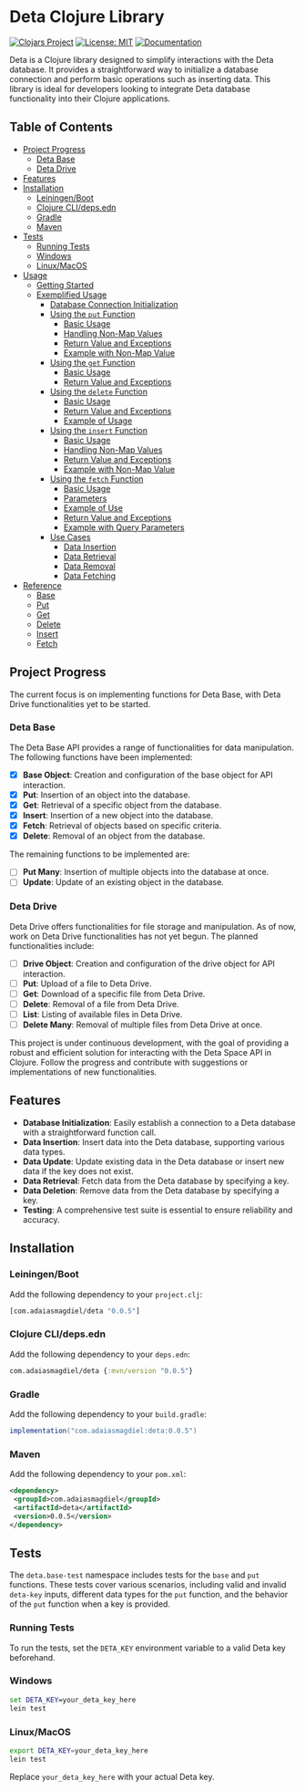 # Deta Clojure Library

[![Clojars Project](https://img.shields.io/clojars/v/com.adaiasmagdiel/deta.svg)](https://clojars.org/com.adaiasmagdiel/deta)
[![License: MIT](https://img.shields.io/badge/License-MIT-yellow.svg)](https://opensource.org/licenses/MIT)
[![Documentation](https://img.shields.io/badge/MKDocs-Documentation-green.svg)](https://adaiasmagdiel.github.io/deta-clojure/)

Deta is a Clojure library designed to simplify interactions with the Deta database. It provides a straightforward way to initialize a database connection and perform basic operations such as inserting data. This library is ideal for developers looking to integrate Deta database functionality into their Clojure applications.

## Table of Contents

-  [Project Progress](#project-progress)
   -  [Deta Base](#deta-base)
   -  [Deta Drive](#deta-drive)
-  [Features](#features)
-  [Installation](#installation)
   -  [Leiningen/Boot](#leiningenboot)
   -  [Clojure CLI/deps.edn](#clojure-clidepsedn)
   -  [Gradle](#gradle)
   -  [Maven](#maven)
-  [Tests](#tests)
   -  [Running Tests](#running-tests)
   -  [Windows](#windows)
   -  [Linux/MacOS](#linuxmacos)
-  [Usage](./usage.md)
   -  [Getting Started](./usage.md#getting-started)
   -  [Exemplified Usage](./usage.md#exemplified-usage)
      -  [Database Connection Initialization](./usage.md#database-connection-initialization)
      -  [Using the `put` Function](./usage.md#using-the-put-function)
         -  [Basic Usage](./usage.md#basic-usage)
         -  [Handling Non-Map Values](./usage.md#handling-non-map-values)
         -  [Return Value and Exceptions](./usage.md#return-value-and-exceptions)
         -  [Example with Non-Map Value](./usage.md#example-with-non-map-value)
      -  [Using the `get` Function](./usage.md#using-the-get-function)
         -  [Basic Usage](./usage.md#basic-usage-1)
         -  [Return Value and Exceptions](./usage.md#return-value-and-exceptions-1)
      -  [Using the `delete` Function](./usage.md#using-the-delete-function)
         -  [Basic Usage](./usage.md#basic-usage-2)
         -  [Return Value and Exceptions](./usage.md#return-value-and-exceptions-2)
         -  [Example of Usage](./usage.md#example-of-usage)
      -  [Using the `insert` Function](./usage.md#using-the-insert-function)
         -  [Basic Usage](./usage.md#basic-usage-3)
         -  [Handling Non-Map Values](./usage.md#handling-non-map-values-1)
         -  [Return Value and Exceptions](./usage.md#return-value-and-exceptions-3)
         -  [Example with Non-Map Value](./usage.md#example-with-non-map-value-1)
      -  [Using the `fetch` Function](./usage.md#using-the-fetch-function)
         -  [Basic Usage](./usage.md#basic-usage-4)
         -  [Parameters](./usage.md#parameters)
         -  [Example of Use](./usage.md#example-of-use)
         -  [Return Value and Exceptions](./usage.md#return-value-and-exceptions-4)
         -  [Example with Query Parameters](./usage.md#example-with-query-parameters)
      -  [Use Cases](./usage.md#use-cases)
         -  [Data Insertion](./usage.md#data-insertion)
         -  [Data Retrieval](./usage.md#data-retrieval)
         -  [Data Removal](./usage.md#data-removal)
         -  [Data Fetching](./usage.md#data-fetching)
-  [Reference](./reference.md)
   -  [Base](./reference.md#base)
   -  [Put](./reference.md#put)
   -  [Get](./reference.md#get)
   -  [Delete](./reference.md#delete)
   -  [Insert](./reference.md#insert)
   -  [Fetch](./reference.md#fetch)

## Project Progress

The current focus is on implementing functions for Deta Base, with Deta Drive functionalities yet to be started.

### Deta Base

The Deta Base API provides a range of functionalities for data manipulation. The following functions have been implemented:

-  [x] **Base Object**: Creation and configuration of the base object for API interaction.
-  [x] **Put**: Insertion of an object into the database.
-  [x] **Get**: Retrieval of a specific object from the database.
-  [x] **Insert**: Insertion of a new object into the database.
-  [x] **Fetch**: Retrieval of objects based on specific criteria.
-  [x] **Delete**: Removal of an object from the database.

The remaining functions to be implemented are:

-  [ ] **Put Many**: Insertion of multiple objects into the database at once.
-  [ ] **Update**: Update of an existing object in the database.

### Deta Drive

Deta Drive offers functionalities for file storage and manipulation. As of now, work on Deta Drive functionalities has not yet begun. The planned functionalities include:

-  [ ] **Drive Object**: Creation and configuration of the drive object for API interaction.
-  [ ] **Put**: Upload of a file to Deta Drive.
-  [ ] **Get**: Download of a specific file from Deta Drive.
-  [ ] **Delete**: Removal of a file from Deta Drive.
-  [ ] **List**: Listing of available files in Deta Drive.
-  [ ] **Delete Many**: Removal of multiple files from Deta Drive at once.

This project is under continuous development, with the goal of providing a robust and efficient solution for interacting with the Deta Space API in Clojure. Follow the progress and contribute with suggestions or implementations of new functionalities.

## Features

-  **Database Initialization**: Easily establish a connection to a Deta database with a straightforward function call.
-  **Data Insertion**: Insert data into the Deta database, supporting various data types.
-  **Data Update**: Update existing data in the Deta database or insert new data if the key does not exist.
-  **Data Retrieval**: Fetch data from the Deta database by specifying a key.
-  **Data Deletion**: Remove data from the Deta database by specifying a key.
-  **Testing**: A comprehensive test suite is essential to ensure reliability and accuracy.

<a name="installation"></a>

## Installation

<a name="leiningenboot"></a>

### Leiningen/Boot

Add the following dependency to your `project.clj`:

```clojure
[com.adaiasmagdiel/deta "0.0.5"]
```

<a name="clojure-clidepsedn"></a>

### Clojure CLI/deps.edn

Add the following dependency to your `deps.edn`:

```clojure
com.adaiasmagdiel/deta {:mvn/version "0.0.5"}
```

<a name="gradle"></a>

### Gradle

Add the following dependency to your `build.gradle`:

```gradle
implementation("com.adaiasmagdiel:deta:0.0.5")
```

<a name="maven"></a>

### Maven

Add the following dependency to your `pom.xml`:

```xml
<dependency>
 <groupId>com.adaiasmagdiel</groupId>
 <artifactId>deta</artifactId>
 <version>0.0.5</version>
</dependency>
```

<a name="tests"></a>

## Tests

The `deta.base-test` namespace includes tests for the `base` and `put` functions. These tests cover various scenarios, including valid and invalid `deta-key` inputs, different data types for the `put` function, and the behavior of the `put` function when a key is provided.

<a name="running-tests"></a>

### Running Tests

To run the tests, set the `DETA_KEY` environment variable to a valid Deta key beforehand.

<a name="windows"></a>

### Windows

```cmd
set DETA_KEY=your_deta_key_here
lein test
```

<a name="linuxmacos"></a>

### Linux/MacOS

```bash
export DETA_KEY=your_deta_key_here
lein test
```

Replace `your_deta_key_here` with your actual Deta key.
